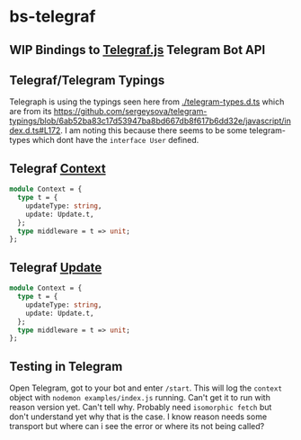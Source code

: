 # bs-telegraf

## WIP Bindings to [Telegraf.js](https://telegraf.js.org/#/) Telegram Bot API

## Telegraf/Telegram Typings

Telegraph is using the typings seen here from [./telegram-types.d.ts](/Users/prisc_000/Documents/GitHub/bs-telegraf/telegram-types.d.ts) which are from its <https://github.com/sergeysova/telegram-typings/blob/6ab52ba83c17d53947ba8bd667db8f617b6dd32e/javascript/index.d.ts#L172>. I am noting this because there seems to be some telegram-types which dont have the `interface User` defined.

## Telegraf [Context](https://telegraf.js.org/#/?id=context)

```ocaml
module Context = {
  type t = {
    updateType: string,
    update: Update.t,
  };
  type middleware = t => unit;
};
```

## Telegraf [Update](https://telegraf.js.org/#/?id=update)

```ocaml
module Context = {
  type t = {
    updateType: string,
    update: Update.t,
  };
  type middleware = t => unit;
};
```

## Testing in Telegram

Open Telegram, got to your bot and enter `/start`. This will log the `context` object with `nodemon examples/index.js` running. Can't get it to run with reason version yet. Can't tell why. Probably need `isomorphic fetch` but don't understand yet why that is the case. I know reason needs some transport but where can i see the error or where its not being called?
